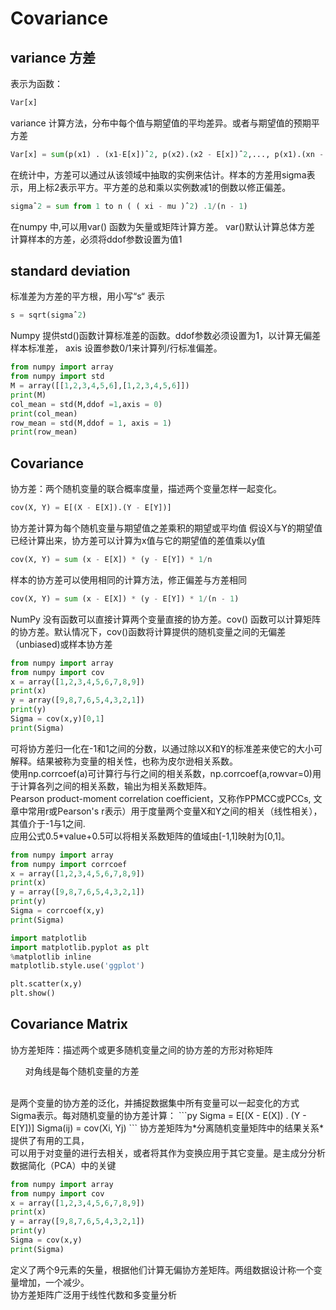 # Covariance

## variance 方差 
表示为函数：
```py
Var[x]
```
variance 计算方法，分布中每个值与期望值的平均差异。或者与期望值的预期平方差
```py
Var[x] = sum(p(x1) . (x1-E[x])ˆ2, p(x2).(x2 - E[x])ˆ2,..., p(x1).(xn - E[x]ˆ2)
````
在统计中，方差可以通过从该领域中抽取的实例来估计。样本的方差用sigma表示，用上标2表示平方。平方差的总和乘以实例数减1的倒数以修正偏差。
```py
sigmaˆ2 = sum from 1 to n ( ( xi - mu )ˆ2) .1/(n - 1)
```
在numpy 中,可以用var() 函数为矢量或矩阵计算方差。 
var()默认计算总体方差
计算样本的方差，必须将ddof参数设置为值1

## standard deviation
标准差为方差的平方根，用小写“s“ 表示
```py
s = sqrt(sigmaˆ2)
```
Numpy  提供std()函数计算标准差的函数。ddof参数必须设置为1，以计算无偏差样本标准差， axis 设置参数0/1来计算列/行标准偏差。
```py
from numpy import array
from numpy import std
M = array([[1,2,3,4,5,6],[1,2,3,4,5,6]])
print(M)
col_mean = std(M,ddof =1,axis = 0)
print(col_mean)
row_mean = std(M,ddof = 1, axis = 1)
print(row_mean)
```

## Covariance
协方差：两个随机变量的联合概率度量，描述两个变量怎样一起变化。
```py
cov(X, Y) = E[(X - E[X]).(Y - E[Y])]
```
协方差计算为每个随机变量与期望值之差乘积的期望或平均值
假设X与Y的期望值已经计算出来，协方差可以计算为x值与它的期望值的差值乘以y值
```py
cov(X, Y) = sum (x - E[X]) * (y - E[Y]) * 1/n
```
样本的协方差可以使用相同的计算方法，修正偏差与方差相同
```py
cov(X, Y) = sum (x - E[X]) * (y - E[Y]) * 1/(n - 1)
```
NumPy 没有函数可以直接计算两个变量直接的协方差。cov() 函数可以计算矩阵的协方差。默认情况下，cov()函数将计算提供的随机变量之间的无偏差（unbiased)或样本协方差
```py
from numpy import array
from numpy import cov
x = array([1,2,3,4,5,6,7,8,9])
print(x)
y = array([9,8,7,6,5,4,3,2,1])
print(y)
Sigma = cov(x,y)[0,1]
print(Sigma)
```
可将协方差归一化在-1和1之间的分数，以通过除以X和Y的标准差来使它的大小可解释。结果被称为变量的相关性，也称为皮尔逊相关系数。<br>
使用np.corrcoef(a)可计算行与行之间的相关系数，np.corrcoef(a,rowvar=0)用于计算各列之间的相关系数，输出为相关系数矩阵。<br>
Pearson product-moment correlation coefficient，又称作PPMCC或PCCs, 文章中常用r或Pearson's r表示）用于度量两个变量X和Y之间的相关（线性相关），其值介于-1与1之间.<br>
应用公式0.5\*value+0.5可以将相关系数矩阵的值域由[-1,1]映射为[0,1]。
```py
from numpy import array
from numpy import corrcoef
x = array([1,2,3,4,5,6,7,8,9])
print(x)
y = array([9,8,7,6,5,4,3,2,1])
print(y)
Sigma = corrcoef(x,y)
print(Sigma)

import matplotlib
import matplotlib.pyplot as plt
%matplotlib inline
matplotlib.style.use('ggplot')

plt.scatter(x,y)
plt.show()
```

## Covariance Matrix
协方差矩阵：描述两个或更多随机变量之间的协方差的方形对称矩阵<br>
<ul> 对角线是每个随机变量的方差</ul><br>
是两个变量的协方差的泛化，并捕捉数据集中所有变量可以一起变化的方式<br>
Sigma表示。每对随机变量的协方差计算：
```py
Sigma = E[(X - E(X]) . (Y - E[Y])] 
Sigma(ij) = cov(Xi, Yj)
```
协方差矩阵为*分离随机变量矩阵中的结果关系*提供了有用的工具，<br>
可以用于对变量的进行去相关，或者将其作为变换应用于其它变量。是主成分分析数据简化（PCA）中的关键
<br>

```py
from numpy import array
from numpy import cov
x = array([1,2,3,4,5,6,7,8,9])
print(x)
y = array([9,8,7,6,5,4,3,2,1])
print(y)
Sigma = cov(x,y)
print(Sigma)
```
定义了两个9元素的矢量，根据他们计算无偏协方差矩阵。两组数据设计称一个变量增加，一个减少。<br>
协方差矩阵广泛用于线性代数和多变量分析
  








